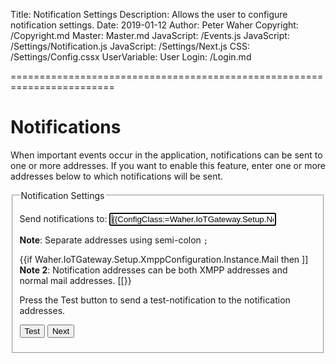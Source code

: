 ﻿Title: Notification Settings
Description: Allows the user to configure notification settings.
Date: 2019-01-12
Author: Peter Waher
Copyright: /Copyright.md
Master: Master.md
JavaScript: /Events.js
JavaScript: /Settings/Notification.js
JavaScript: /Settings/Next.js
CSS: /Settings/Config.cssx
UserVariable: User
Login: /Login.md

========================================================================

Notifications
===================

When important events occur in the application, notifications can be sent to one or more addresses. If you want to enable this feature,
enter one or more addresses below to which notifications will be sent.

<form>
<fieldset>
<legend>Notification Settings</legend>

<p>
<label for="NotificationAddresses">Send notifications to:</label>  
<input id="NotificationAddresses" name="NotificationAddresses" type="text" style="width:20em" title="Notifications will be sent to these addresses."
	value="{{ConfigClass:=Waher.IoTGateway.Setup.NotificationConfiguration;Config:=ConfigClass.Instance;Config.AddressesString}}" autofocus/>
</p>

**Note**: Separate addresses using semi-colon `;`

{{if Waher.IoTGateway.Setup.XmppConfiguration.Instance.Mail then ]]
**Note 2**: Notification addresses can be both XMPP addresses and normal mail addresses.
[[}}

<p>Press the Test button to send a test-notification to the notification addresses.</p>
<p id="TestError" class="error" style="display:none">Unable to send a notification. Please verify the addresses, and try again.</p>
<p id="NextMessage" class="message" style="display:none">Notification sent. Please check that they are received properly.
{{if Waher.IoTGateway.Setup.XmppConfiguration.Instance.Mail then ]]
(You might need to check the spam folder.)
[[}}
</p>

<button type='button' onclick='TestAddresses()'>Test</button>
<button id='NextButton' type='button' onclick='Next()'>Next</button>

</fieldset>
</form>

